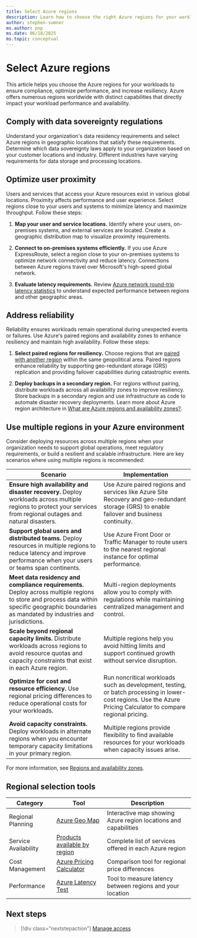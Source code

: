 ```yaml
---
title: Select Azure regions
description: Learn how to choose the right Azure regions for your workloads based on compliance, proximity, and resiliency requirements.
author: stephen-sumner
ms.author: pnp
ms.date: 06/18/2025
ms.topic: conceptual
---
```


# Select Azure regions

This article helps you choose the Azure regions for your workloads to ensure compliance, optimize performance, and increase resiliency. Azure offers numerous regions worldwide with distinct capabilities that directly impact your workload performance and availability.

## Comply with data sovereignty regulations

Understand your organization's data residency requirements and select Azure regions in geographic locations that satisfy these requirements. Determine which data sovereignty laws apply to your organization based on your customer locations and industry. Different industries have varying requirements for data storage and processing locations.

## Optimize user proximity

Users and services that access your Azure resources exist in various global locations. Proximity affects performance and user experience. Select regions close to your users and systems to minimize latency and maximize throughput. Follow these steps:

1. **Map your user and service locations.** Identify where your users, on-premises systems, and external services are located. Create a geographic distribution map to visualize proximity requirements.

1. **Connect to on-premises systems efficiently.** If you use Azure ExpressRoute, select a region close to your on-premises systems to optimize network connectivity and reduce latency. Connections between Azure regions travel over Microsoft's high-speed global network.

1. **Evaluate latency requirements.** Review [Azure network round-trip latency statistics](/azure/networking/azure-network-latency) to understand expected performance between regions and other geographic areas.

## Address reliability

Reliability ensures workloads remain operational during unexpected events or failures. Use Azure's paired regions and availability zones to enhance resiliency and maintain high availability. Follow these steps:

1. **Select paired regions for resiliency.** Choose regions that are [paired with another region](/azure/reliability/cross-region-replication-azure#azure-paired-regions) within the same geopolitical area. Paired regions enhance reliability by supporting geo-redundant storage (GRS) replication and providing failover capabilities during catastrophic events.

1. **Deploy backups in a secondary region.** For regions without pairing, distribute workloads across all availability zones to improve resiliency. Store backups in a secondary region and use infrastructure as code to automate disaster recovery deployments. Learn more about Azure region architecture in [What are Azure regions and availability zones?](/azure/reliability/availability-zones-overview).

## Use multiple regions in your Azure environment

Consider deploying resources across multiple regions when your organization needs to support global operations, meet regulatory requirements, or build a resilient and scalable infrastructure. Here are key scenarios where using multiple regions is recommended:

| Scenario | Implementation |
|----------|----------------|
| **Ensure high availability and disaster recovery.** Deploy workloads across multiple regions to protect your services from regional outages and natural disasters. | Use Azure paired regions and services like Azure Site Recovery and geo-redundant storage (GRS) to enable failover and business continuity. |
| **Support global users and distributed teams.** Deploy resources in multiple regions to reduce latency and improve performance when your users or teams span continents. | Use Azure Front Door or Traffic Manager to route users to the nearest regional instance for optimal performance. |
| **Meet data residency and compliance requirements.** Deploy across multiple regions to store and process data within specific geographic boundaries as mandated by industries and jurisdictions. | Multi-region deployments allow you to comply with regulations while maintaining centralized management and control. |
| **Scale beyond regional capacity limits.** Distribute workloads across regions to avoid resource quotas and capacity constraints that exist in each Azure region. | Multiple regions help you avoid hitting limits and support continued growth without service disruption. |
| **Optimize for cost and resource efficiency.** Use regional pricing differences to reduce operational costs for your workloads. | Run noncritical workloads such as development, testing, or batch processing in lower-cost regions. Use the Azure Pricing Calculator to compare regional pricing. |
| **Avoid capacity constraints.** Deploy workloads in alternate regions when you encounter temporary capacity limitations in your primary region. | Multiple regions provide flexibility to find available resources for your workloads when capacity issues arise. |

For more information, see [Regions and availability zones](/azure/well-architected/reliability/regions-availability-zones).

## Regional selection tools

| Category | Tool | Description |
|----------|------|-------------|
| Regional Planning | [Azure Geo Map](https://azure.microsoft.com/global-infrastructure/geographies/) | Interactive map showing Azure region locations and capabilities |
| Service Availability | [Products available by region](https://azure.microsoft.com/global-infrastructure/services/) | Complete list of services offered in each Azure region |
| Cost Management | [Azure Pricing Calculator](https://azure.microsoft.com/pricing/calculator/) | Comparison tool for regional price differences |
| Performance | [Azure Latency Test](https://www.azurespeed.com/Azure/Latency) | Tool to measure latency between regions and your location |

## Next steps

> [!div class="nextstepaction"]
> [Manage access](../../)
